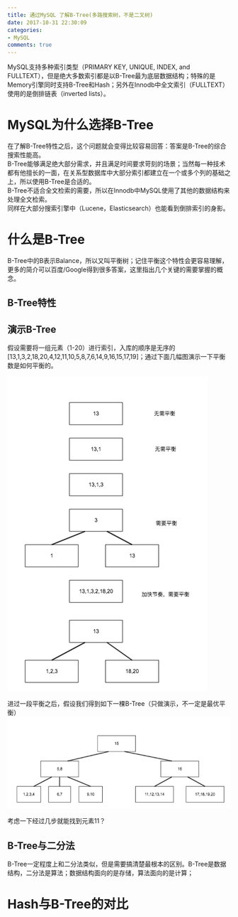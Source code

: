 ```yaml
---
title: 通过MySQL 了解B-Tree(多路搜索树，不是二叉树)
date: 2017-10-31 22:30:09
categories:
- MySQL
comments: true
---
```


MySQL支持多种索引类型（PRIMARY KEY, UNIQUE, INDEX, and FULLTEXT），但是绝大多数索引都是以B-Tree最为底层数据结构；特殊的是Memory引擎同时支持B-Tree和Hash；另外在Innodb中全文索引（FULLTEXT）使用的是倒排链表（inverted lists）。

# MySQL为什么选择B-Tree
在了解B-Tree特性之后，这个问题就会变得比较容易回答：答案是B-Tree的综合搜索性能高。   
B-Tree能够满足绝大部分需求，并且满足时间要求苛刻的场景；当然每一种技术都有他擅长的一面，在关系型数据库中大部分索引都建立在一个或多个列的基础之上，所以使用B-Tree是合适的。   
B-Tree不适合全文检索的需要，所以在Innodb中MySQL使用了其他的数据结构来处理全文检索。   
同样在大部分搜索引擎中（Lucene，Elasticsearch）也能看到倒排索引的身影。


# 什么是B-Tree
B-Tree中的B表示Balance，所以又叫平衡树；记住平衡这个特性会更容易理解，更多的简介可以百度/Google得到很多答案，这里指出几个关键的需要掌握的概念。
## B-Tree特性


## 演示B-Tree
假设需要将一组元素（1-20）进行索引，入库的顺序是无序的[13,1,3,2,18,20,4,12,11,10,5,8,7,6,14,9,16,15,17,19]；通过下面几幅图演示一下平衡数是如何平衡的。   

![](/assets/img/database/b-tree-process.png)


进过一段平衡之后，假设我们得到如下一棵B-Tree（只做演示，不一定是最优平衡）
![](/assets/img/database/b-tree.png)

考虑一下经过几步就能找到元素11？

## B-Tree与二分法
B-Tree一定程度上和二分法类似，但是需要搞清楚最根本的区别。B-Tree是数据结构，二分法是算法；数据结构面向的是存储，算法面向的是计算；


# Hash与B-Tree的对比
